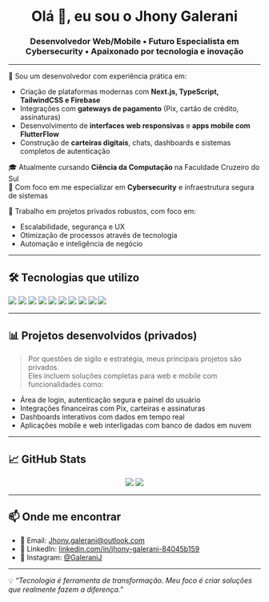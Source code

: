 <h1 align="center">Olá 👋, eu sou o Jhony Galerani</h1>
<h3 align="center">Desenvolvedor Web/Mobile • Futuro Especialista em Cybersecurity • Apaixonado por tecnologia e inovação</h3>

---

🧠 Sou um desenvolvedor com experiência prática em:

- Criação de plataformas modernas com **Next.js, TypeScript, TailwindCSS e Firebase**
- Integrações com **gateways de pagamento** (Pix, cartão de crédito, assinaturas)
- Desenvolvimento de **interfaces web responsivas** e **apps mobile com FlutterFlow**
- Construção de **carteiras digitais**, chats, dashboards e sistemas completos de autenticação

🎓 Atualmente cursando **Ciência da Computação** na Faculdade Cruzeiro do Sul  
🔐 Com foco em me especializar em **Cybersecurity** e infraestrutura segura de sistemas

🚀 Trabalho em projetos privados robustos, com foco em:
- Escalabilidade, segurança e UX
- Otimização de processos através de tecnologia
- Automação e inteligência de negócio

---

## 🛠️ Tecnologias que utilizo

<p align="left">
  <img src="https://img.shields.io/badge/-HTML5-E34F26?style=flat&logo=html5&logoColor=white"/>
  <img src="https://img.shields.io/badge/-CSS3-1572B6?style=flat&logo=css3"/>
  <img src="https://img.shields.io/badge/-JavaScript-F7DF1E?style=flat&logo=javascript&logoColor=black"/>
  <img src="https://img.shields.io/badge/-TypeScript-3178C6?style=flat&logo=typescript"/>
  <img src="https://img.shields.io/badge/-Next.js-000000?style=flat&logo=next.js"/>
  <img src="https://img.shields.io/badge/-Firebase-FFCA28?style=flat&logo=firebase"/>
  <img src="https://img.shields.io/badge/-TailwindCSS-38B2AC?style=flat&logo=tailwind-css"/>
  <img src="https://img.shields.io/badge/-FlutterFlow-02569B?style=flat&logo=flutter"/>
  <img src="https://img.shields.io/badge/-Git-F05032?style=flat&logo=git"/>
  <img src="https://img.shields.io/badge/-VS%20Code-007ACC?style=flat&logo=visual-studio-code"/>
</p>

---

## 📊 Projetos desenvolvidos (privados)

> Por questões de sigilo e estratégia, meus principais projetos são privados.  
> Eles incluem soluções completas para web e mobile com funcionalidades como:
- Área de login, autenticação segura e painel do usuário
- Integrações financeiras com Pix, carteiras e assinaturas
- Dashboards interativos com dados em tempo real
- Aplicações mobile e web interligadas com banco de dados em nuvem

---

## 📈 GitHub Stats

<p align="center">
  <img src="https://github-readme-stats.vercel.app/api?username=JhonyGalerani&show_icons=true&theme=tokyonight"/>
  <img src="https://github-readme-stats.vercel.app/api/top-langs/?username=JhonyGalerani&layout=compact&theme=tokyonight"/>
</p>

---

## 📫 Onde me encontrar

- 📧 Email: [Jhony.galerani@outlook.com](mailto:Jhony.galerani@outlook.com)
- 💼 LinkedIn: [linkedin.com/in/jhony-galerani-84045b159](https://www.linkedin.com/in/jhony-galerani-84045b159/)
- 📸 Instagram: [@GaleraniJ](https://instagram.com/GaleraniJ)

---

💡 *“Tecnologia é ferramenta de transformação. Meu foco é criar soluções que realmente fazem a diferença.”*

